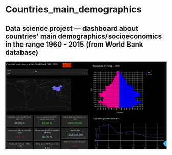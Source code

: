 # Countries_main_demographics
## Data science project — dashboard about countries' main demographics/socioeconomics in the range 1960 - 2015 (from World Bank database)

![alt text](https://github.com/gabrielpmelow/countries_main_demographics/blob/main/dashboard.gif)
